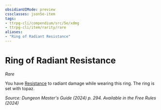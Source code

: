 ```yaml
---
obsidianUIMode: preview
cssclasses: json5e-item
tags:
- ttrpg-cli/compendium/src/5e/xdmg
- ttrpg-cli/item/rarity/rare
aliases: 
- "Ring of Radiant Resistance"
---
```

# Ring of Radiant Resistance
*Rare*  



You have [Resistance](Misc%20Files/CLI/rules/variant-rules/resistance-xphb.md) to radiant damage while wearing this ring. The ring is set with topaz.

*Source: Dungeon Master's Guide (2024) p. 294. Available in the Free Rules (2024)*